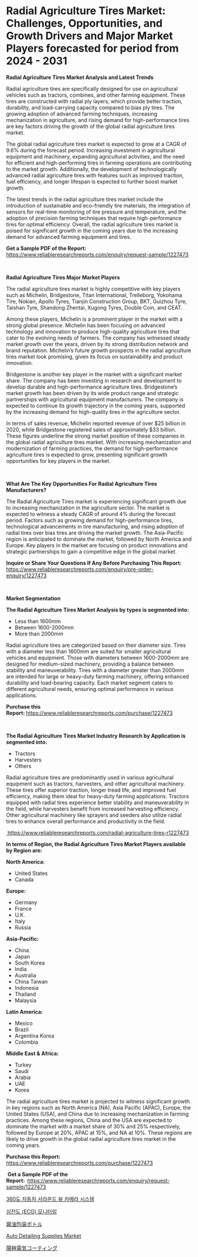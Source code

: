 <p><h1>Radial Agriculture Tires Market: Challenges, Opportunities, and Growth Drivers and Major Market Players forecasted for period from 2024 - 2031</h1></p><p><strong>Radial Agriculture Tires Market Analysis and Latest Trends</strong></p>
<p><p>Radial agriculture tires are specifically designed for use on agricultural vehicles such as tractors, combines, and other farming equipment. These tires are constructed with radial ply layers, which provide better traction, durability, and load-carrying capacity compared to bias ply tires. The growing adoption of advanced farming techniques, increasing mechanization in agriculture, and rising demand for high-performance tires are key factors driving the growth of the global radial agriculture tires market.</p><p>The global radial agriculture tires market is expected to grow at a CAGR of 9.6% during the forecast period. Increasing investment in agricultural equipment and machinery, expanding agricultural activities, and the need for efficient and high-performing tires in farming operations are contributing to the market growth. Additionally, the development of technologically advanced radial agriculture tires with features such as improved traction, fuel efficiency, and longer lifespan is expected to further boost market growth.</p><p>The latest trends in the radial agriculture tires market include the introduction of sustainable and eco-friendly tire materials, the integration of sensors for real-time monitoring of tire pressure and temperature, and the adoption of precision farming techniques that require high-performance tires for optimal efficiency. Overall, the radial agriculture tires market is poised for significant growth in the coming years due to the increasing demand for advanced farming equipment and tires.</p></p>
<p><strong>Get a Sample PDF of the Report:&nbsp;</strong> <a href="https://www.reliableresearchreports.com/enquiry/request-sample/1227473">https://www.reliableresearchreports.com/enquiry/request-sample/1227473</a></p>
<p>&nbsp;</p>
<p><strong>Radial Agriculture Tires Major Market Players</strong></p>
<p><p>The radial agriculture tires market is highly competitive with key players such as Michelin, Bridgestone, Titan International, Trelleborg, Yokohama Tire, Nokian, Apollo Tyres, Tianjin Construction Group, BKT, Guizhou Tyre, Taishan Tyre, Shandong Zhentai, Xugong Tyres, Double Coin, and CEAT. </p><p>Among these players, Michelin is a prominent player in the market with a strong global presence. Michelin has been focusing on advanced technology and innovation to produce high-quality agriculture tires that cater to the evolving needs of farmers. The company has witnessed steady market growth over the years, driven by its strong distribution network and brand reputation. Michelin’s future growth prospects in the radial agriculture tires market look promising, given its focus on sustainability and product innovation.</p><p>Bridgestone is another key player in the market with a significant market share. The company has been investing in research and development to develop durable and high-performance agriculture tires. Bridgestone’s market growth has been driven by its wide product range and strategic partnerships with agricultural equipment manufacturers. The company is expected to continue its growth trajectory in the coming years, supported by the increasing demand for high-quality tires in the agriculture sector.</p><p>In terms of sales revenue, Michelin reported revenue of over $25 billion in 2020, while Bridgestone registered sales of approximately $33 billion. These figures underline the strong market position of these companies in the global radial agriculture tires market. With increasing mechanization and modernization of farming practices, the demand for high-performance agriculture tires is expected to grow, presenting significant growth opportunities for key players in the market.</p></p>
<p>&nbsp;</p>
<p><strong>What Are The Key Opportunities For Radial Agriculture Tires Manufacturers?</strong></p>
<p><p>The Radial Agriculture Tires market is experiencing significant growth due to increasing mechanization in the agriculture sector. The market is expected to witness a steady CAGR of around 4% during the forecast period. Factors such as growing demand for high-performance tires, technological advancements in tire manufacturing, and rising adoption of radial tires over bias tires are driving the market growth. The Asia-Pacific region is anticipated to dominate the market, followed by North America and Europe. Key players in the market are focusing on product innovations and strategic partnerships to gain a competitive edge in the global market.</p></p>
<p><strong>Inquire or Share Your Questions If Any Before Purchasing This Report:</strong> <a href="https://www.reliableresearchreports.com/enquiry/pre-order-enquiry/1227473">https://www.reliableresearchreports.com/enquiry/pre-order-enquiry/1227473</a></p>
<p>&nbsp;</p>
<p><strong>Market Segmentation</strong></p>
<p><strong>The Radial Agriculture Tires Market Analysis by types is segmented into:</strong></p>
<p><ul><li>Less than 1600mm</li><li>Between 1600-2000mm</li><li>More than 2000mm</li></ul></p>
<p><p>Radial agriculture tires are categorized based on their diameter size. Tires with a diameter less than 1600mm are suited for smaller agricultural vehicles and equipment. Those with diameters between 1600-2000mm are designed for medium-sized machinery, providing a balance between stability and maneuverability. Tires with a diameter greater than 2000mm are intended for large or heavy-duty farming machinery, offering enhanced durability and load-bearing capacity. Each market segment caters to different agricultural needs, ensuring optimal performance in various applications.</p></p>
<p><strong>Purchase this Report:&nbsp;</strong><a href="https://www.reliableresearchreports.com/purchase/1227473">https://www.reliableresearchreports.com/purchase/1227473</a></p>
<p>&nbsp;</p>
<p><strong>The Radial Agriculture Tires Market Industry Research by Application is segmented into:</strong></p>
<p><ul><li>Tractors</li><li>Harvesters</li><li>Others</li></ul></p>
<p><p>Radial agriculture tires are predominantly used in various agricultural equipment such as tractors, harvesters, and other agricultural machinery. These tires offer superior traction, longer tread life, and improved fuel efficiency, making them ideal for heavy-duty farming applications. Tractors equipped with radial tires experience better stability and maneuverability in the field, while harvesters benefit from increased harvesting efficiency. Other agricultural machinery like sprayers and seeders also utilize radial tires to enhance overall performance and productivity in the field.</p></p>
<p><a href="https://www.reliableresearchreports.com/radial-agriculture-tires-r1227473">&nbsp;https://www.reliableresearchreports.com/radial-agriculture-tires-r1227473</a></p>
<p><strong>In terms of Region, the Radial Agriculture Tires Market Players available by Region are:</strong></p>
<p>
    <p> <strong> North America: </strong>
        <ul>
            <li>United States</li>
            <li>Canada</li>
        </ul>
        </p> 
    <p> <strong> Europe: </strong>
        <ul>
            <li>Germany</li>
            <li>France</li>
            <li>U.K.</li>
            <li>Italy</li>
            <li>Russia</li>
        </ul>
        </p> 
    <p> <strong> Asia-Pacific: </strong>
        <ul>
            <li>China</li>
            <li>Japan</li>
            <li>South Korea</li>
            <li>India</li>
            <li>Australia</li>
            <li>China Taiwan</li>
            <li>Indonesia</li>
            <li>Thailand</li>
            <li>Malaysia</li>
        </ul>
        </p> 
    <p> <strong> Latin America: </strong>
        <ul>
            <li>Mexico</li>
            <li>Brazil</li>
            <li>Argentina Korea</li>
            <li>Colombia</li>
        </ul>
        </p> 
    <p> <strong> Middle East & Africa: </strong>
        <ul>
            <li>Turkey</li>
            <li>Saudi</li>
            <li>Arabia</li>
            <li>UAE</li>
            <li>Korea</li>
        </ul>
    </p>
    </p>
<p><p>The radial agriculture tires market is projected to witness significant growth in key regions such as North America (NA), Asia Pacific (APAC), Europe, the United States (USA), and China due to increasing mechanization in farming practices. Among these regions, China and the USA are expected to dominate the market with a market share of 30% and 25% respectively, followed by Europe at 20%, APAC at 15%, and NA at 10%. These regions are likely to drive growth in the global radial agriculture tires market in the coming years.</p></p>
<p><strong>Purchase this Report: </strong><a href="https://www.reliableresearchreports.com/purchase/1227473">https://www.reliableresearchreports.com/purchase/1227473</a></p>
<p>&nbsp;<strong>Get a Sample PDF of the Report:&nbsp;&nbsp;</strong><a href="https://www.reliableresearchreports.com/enquiry/request-sample/1227473">https://www.reliableresearchreports.com/enquiry/request-sample/1227473</a></p>
<p><strong></strong></p>
<p><p><a href="https://github.com/Edwards13Jessica/Market-Research-Report-List-1/blob/main/3080002114920.md">360도 자동차 서라운드 뷰 카메라 시스템</a></p><p><a href="https://github.com/chupp85/Market-Research-Report-List-1/blob/main/4904213114919.md">심전도 (ECG) 모니터링</a></p><p><a href="https://github.com/Andrewones2023/Market-Research-Report-List-1/blob/main/4069010127845.md">醤油包装ボトル</a></p><p><a href="https://github.com/alexcrou8/Market-Research-Report-List-1/blob/main/auto-detailing-supplies-market.md">Auto Detailing Supplies Market</a></p><p><a href="https://github.com/ChloeConn27/Market-Research-Report-List-1/blob/main/5313176127846.md">陽極電気コーティング</a></p></p>